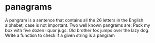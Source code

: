 # panagrams
A pangram is a sentence that contains all the 26 letters in the English alphabet; case is not important. Two well known pangrams are:
Pack my box with five dozen liquor jugs.
Old brother fox jumps over the lazy dog.
Write a function to check if a given string is a pangram
